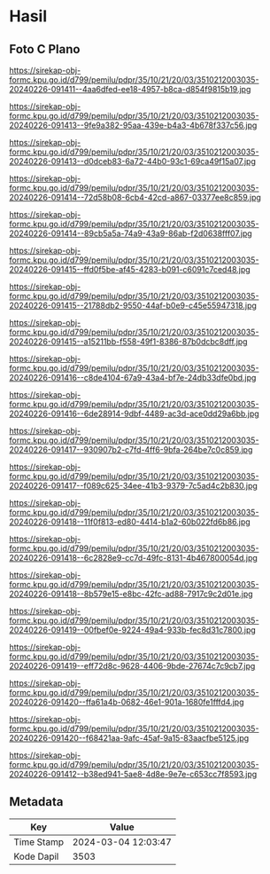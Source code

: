 # Hasil

## Foto C Plano

https://sirekap-obj-formc.kpu.go.id/d799/pemilu/pdpr/35/10/21/20/03/3510212003035-20240226-091411--4aa6dfed-ee18-4957-b8ca-d854f9815b19.jpg

https://sirekap-obj-formc.kpu.go.id/d799/pemilu/pdpr/35/10/21/20/03/3510212003035-20240226-091413--9fe9a382-95aa-439e-b4a3-4b678f337c56.jpg

https://sirekap-obj-formc.kpu.go.id/d799/pemilu/pdpr/35/10/21/20/03/3510212003035-20240226-091413--d0dceb83-6a72-44b0-93c1-69ca49f15a07.jpg

https://sirekap-obj-formc.kpu.go.id/d799/pemilu/pdpr/35/10/21/20/03/3510212003035-20240226-091414--72d58b08-6cb4-42cd-a867-03377ee8c859.jpg

https://sirekap-obj-formc.kpu.go.id/d799/pemilu/pdpr/35/10/21/20/03/3510212003035-20240226-091414--89cb5a5a-74a9-43a9-86ab-f2d0638fff07.jpg

https://sirekap-obj-formc.kpu.go.id/d799/pemilu/pdpr/35/10/21/20/03/3510212003035-20240226-091415--ffd0f5be-af45-4283-b091-c6091c7ced48.jpg

https://sirekap-obj-formc.kpu.go.id/d799/pemilu/pdpr/35/10/21/20/03/3510212003035-20240226-091415--21788db2-9550-44af-b0e9-c45e55947318.jpg

https://sirekap-obj-formc.kpu.go.id/d799/pemilu/pdpr/35/10/21/20/03/3510212003035-20240226-091415--a15211bb-f558-49f1-8386-87b0dcbc8dff.jpg

https://sirekap-obj-formc.kpu.go.id/d799/pemilu/pdpr/35/10/21/20/03/3510212003035-20240226-091416--c8de4104-67a9-43a4-bf7e-24db33dfe0bd.jpg

https://sirekap-obj-formc.kpu.go.id/d799/pemilu/pdpr/35/10/21/20/03/3510212003035-20240226-091416--6de28914-9dbf-4489-ac3d-ace0dd29a6bb.jpg

https://sirekap-obj-formc.kpu.go.id/d799/pemilu/pdpr/35/10/21/20/03/3510212003035-20240226-091417--930907b2-c7fd-4ff6-9bfa-264be7c0c859.jpg

https://sirekap-obj-formc.kpu.go.id/d799/pemilu/pdpr/35/10/21/20/03/3510212003035-20240226-091417--f089c625-34ee-41b3-9379-7c5ad4c2b830.jpg

https://sirekap-obj-formc.kpu.go.id/d799/pemilu/pdpr/35/10/21/20/03/3510212003035-20240226-091418--11f0f813-ed80-4414-b1a2-60b022fd6b86.jpg

https://sirekap-obj-formc.kpu.go.id/d799/pemilu/pdpr/35/10/21/20/03/3510212003035-20240226-091418--6c2828e9-cc7d-49fc-8131-4b467800054d.jpg

https://sirekap-obj-formc.kpu.go.id/d799/pemilu/pdpr/35/10/21/20/03/3510212003035-20240226-091418--8b579e15-e8bc-42fc-ad88-7917c9c2d01e.jpg

https://sirekap-obj-formc.kpu.go.id/d799/pemilu/pdpr/35/10/21/20/03/3510212003035-20240226-091419--00fbef0e-9224-49a4-933b-fec8d31c7800.jpg

https://sirekap-obj-formc.kpu.go.id/d799/pemilu/pdpr/35/10/21/20/03/3510212003035-20240226-091419--eff72d8c-9628-4406-9bde-27674c7c9cb7.jpg

https://sirekap-obj-formc.kpu.go.id/d799/pemilu/pdpr/35/10/21/20/03/3510212003035-20240226-091420--ffa61a4b-0682-46e1-901a-1680fe1fffd4.jpg

https://sirekap-obj-formc.kpu.go.id/d799/pemilu/pdpr/35/10/21/20/03/3510212003035-20240226-091420--f68421aa-9afc-45af-9a15-83aacfbe5125.jpg

https://sirekap-obj-formc.kpu.go.id/d799/pemilu/pdpr/35/10/21/20/03/3510212003035-20240226-091412--b38ed941-5ae8-4d8e-9e7e-c653cc7f8593.jpg


## Metadata

| Key        | Value               |
| ---------- | ------------------- |
| Time Stamp | 2024-03-04 12:03:47 |
| Kode Dapil | 3503                |



